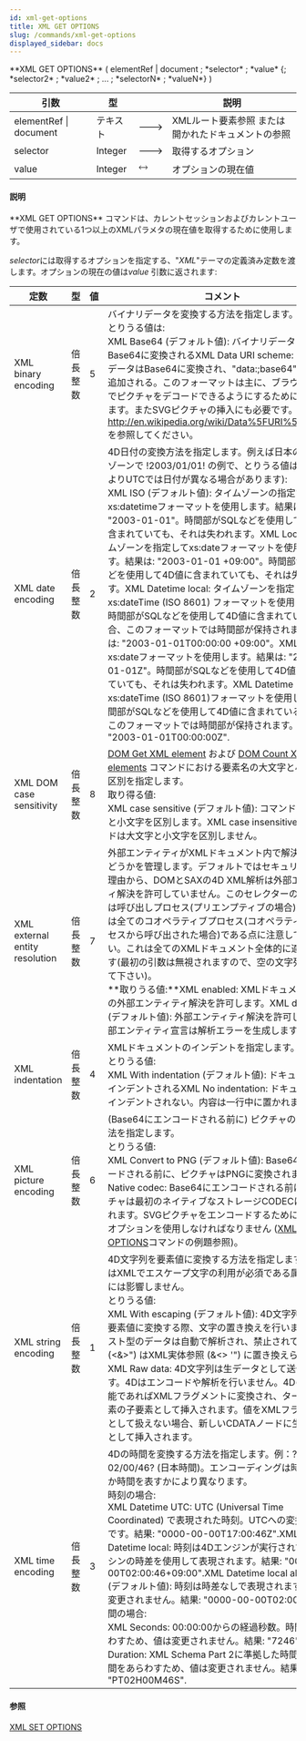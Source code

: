 ```yaml
---
id: xml-get-options
title: XML GET OPTIONS
slug: /commands/xml-get-options
displayed_sidebar: docs
---
```


<!--REF #_command_.XML GET OPTIONS.Syntax-->**XML GET OPTIONS** ( elementRef | document  ; *selector* ; *value* {; *selector2* ; *value2* ; ... ; *selectorN* ; *valueN*} )<!-- END REF-->
<!--REF #_command_.XML GET OPTIONS.Params-->
| 引数 | 型 |  | 説明 |
| --- | --- | --- | --- |
| elementRef &#124; document | テキスト | &#x1F852; | XMLルート要素参照 または開かれたドキュメントの参照 |
| selector | Integer | &#x1F852; | 取得するオプション |
| value | Integer | &#x1F858; | オプションの現在値 |

<!-- END REF-->

#### 説明 

<!--REF #_command_.XML GET OPTIONS.Summary-->**XML GET OPTIONS** コマンドは、カレントセッションおよびカレントユーザで使用されている1つ以上のXMLパラメタの現在値を取得するために使用します。<!-- END REF-->

*selector*には取得するオプションを指定する、"*XML*"テーマの定義済み定数を渡します。オプションの現在の値は*value* 引数に返されます:

| 定数                             | 型    | 値 | コメント                                                                                                                                                                                                                                                                                                                                                                                                                                                                                                                                                                                                                                                                                                              |
| ------------------------------ | ---- | - | ----------------------------------------------------------------------------------------------------------------------------------------------------------------------------------------------------------------------------------------------------------------------------------------------------------------------------------------------------------------------------------------------------------------------------------------------------------------------------------------------------------------------------------------------------------------------------------------------------------------------------------------------------------------------------------------------------------------- |
| XML binary encoding            | 倍長整数 | 5 | バイナリデータを変換する方法を指定します。<br/>とりうる値は:<br/>XML Base64 (デフォルト値): バイナリデータは単純にBase64に変換されるXML Data URI scheme: バイナリデータはBase64に変換され、"data:;base64"ヘッダが追加される。このフォーマットは主に、ブラウザが自動でピクチャをデコードできるようにするために使用されます。またSVGピクチャの挿入にも必要です。詳細は<http://en.wikipedia.org/wiki/Data%5FURI%5Fscheme>を参照してください。                                                                                                                                                                                                                                                                                                                                                                                                              |
| XML date encoding              | 倍長整数 | 2 | 4D日付の変換方法を指定します。例えば日本のタイムゾーンで !2003/01/01! の例で、とりうる値は (時差によりUTCでは日付が異なる場合があります):<br/>XML ISO (デフォルト値): タイムゾーンの指定なしでxs:datetimeフォーマットを使用します。結果は: "2003-01-01"。時間部がSQLなどを使用して4D値に含まれていても、それは失われます。XML Local: タイムゾーンを指定してxs:dateフォーマットを使用します。結果は: "2003-01-01 +09:00"。時間部がSQLなどを使用して4D値に含まれていても、それは失われます。XML Datetime local: タイムゾーンを指定してxs:dateTime (ISO 8601) フォーマットを使用します。時間部がSQLなどを使用して4D値に含まれている場合、このフォーマットでは時間部が保持されます。結果は: "<Date>2003-01-01T00:00:00 +09:00</Date>"。XML UTC: xs:dateフォーマットを使用します。結果は: "2003-01-01Z"。時間部がSQLなどを使用して4D値に含まれていても、それは失われます。XML Datetime UTC: xs:dateTime (ISO 8601)フォーマットを使用します。時間部がSQLなどを使用して4D値に含まれている場合、このフォーマットでは時間部が保持されます。結果は: "<Date>2003-01-01T00:00:00Z</Date>". |
| XML DOM case sensitivity       | 倍長整数 | 8 | [DOM Get XML element](dom-get-xml-element.md) および [DOM Count XML elements](dom-count-xml-elements.md) コマンドにおける要素名の大文字と小文字の区別を指定します。<br/>取り得る値:<br/>XML case sensitive (デフォルト値): コマンドは大文字と小文字を区別します。XML case insensitive: コマンドは大文字と小文字を区別しません。                                                                                                                                                                                                                                                                                                                                                                                                                                                     |
| XML external entity resolution | 倍長整数 | 7 | 外部エンティティがXMLドキュメント内で解決されるかどうかを管理します。デフォルトではセキュリティ上の理由から、DOMとSAXの4D XML解析は外部エンティティ解決を許可していません。このセレクターのスコープは呼び出しプロセス(プリエンプティブの場合)、あるいは全てのコオペラティブプロセス(コオペラティブプロセスから呼び出された場合)である点に注意して下さい。これは全てのXMLドキュメント全体的に適用されます(最初の引数は無視されますので、空の文字列を渡して下さい)。<br/>**取りうる値:**XML enabled: XMLドキュメント内での外部エンティティ解決を許可します。XML disabled (デフォルト値): 外部エンティティ解決を許可しない(外部エンティティ宣言は解析エラーを生成します)                                                                                                                                                                                                                                                                                                                                     |
| XML indentation                | 倍長整数 | 4 | XMLドキュメントのインデントを指定します。<br/>とりうる値:<br/>XML With indentation (デフォルト値): ドキュメントはインデントされるXML No indentation: ドキュメントはインデントされない。内容は一行中に置かれます。                                                                                                                                                                                                                                                                                                                                                                                                                                                                                                                                                            |
| XML picture encoding           | 倍長整数 | 6 | (Base64にエンコードされる前に) ピクチャの変換の方法を指定します。<br/>とりうる値:<br/>XML Convert to PNG (デフォルト値): Base64にエンコードされる前に、ピクチャはPNGに変換されます。XML Native codec: Base64にエンコードされる前に、ピクチャは最初のネイティブなストレージCODECに変換されます。SVGピクチャをエンコードするためにこれらのオプションを使用しなければなりません ([XML SET OPTIONS](xml-set-options.md "XML SET OPTIONS")コマンドの例題参照)。                                                                                                                                                                                                                                                                                                                                                                                              |
| XML string encoding            | 倍長整数 | 1 | 4D文字列を要素値に変換する方法を指定します。これはXMLでエスケープ文字の利用が必須である属性の変換には影響しません。<br/>とりうる値:<br/>XML With escaping (デフォルト値): 4D文字列をXML要素値に変換する際、文字の置き換えを行います。テキスト型のデータは自動で解析され、禁止されている文字 (<&>") はXML実体参照 (&<> '") に置き換えられます。XML Raw data: 4D文字列は生データとして送信されます。4Dはエンコードや解析を行いません。4Dの値は可能であればXMLフラグメントに変換され、ターゲット要素の子要素として挿入されます。値をXMLフラグメントとして扱えない場合、新しいCDATAノードに生データとして挿入されます。                                                                                                                                                                                                                                                                                                                                         |
| XML time encoding              | 倍長整数 | 3 | 4Dの時間を変換する方法を指定します。例：?02/00/46? (日本時間)。エンコーディングは時刻を表すか時間を表すかにより異なります。<br/>時刻の場合:<br/>XML Datetime UTC: UTC (Universal Time Coordinated) で表現された時刻。UTCへの変換は自動です。結果: "<Duration>0000-00-00T17:00:46Z</Duration>".XML Datetime local: 時刻は4Dエンジンが実行されているマシンの時差を使用して表現されます。結果: "<Duration>0000-00-00T02:00:46+09:00</Duration>".XML Datetime local absolute (デフォルト値): 時刻は時差なしで表現されます。値は変更されません。結果: "<Duration>0000-00-00T02:00:46</Duration>". 時間の場合:<br/>XML Seconds: 00:00:00からの経過秒数。時間をあらわすため、値は変更されません。結果: "<Duration>7246</Duration>".XML Duration: XML Schema Part 2に準拠した時間表現。時間をあらわすため、値は変更されません。結果: "<Duration>PT02H00M46S</Duration>".                                                 |

#### 参照 

[XML SET OPTIONS](xml-set-options.md)  
